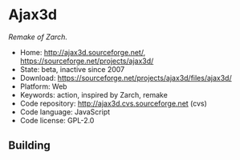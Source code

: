 # Ajax3d

_Remake of Zarch._

- Home: http://ajax3d.sourceforge.net/, https://sourceforge.net/projects/ajax3d/
- State: beta, inactive since 2007
- Download: https://sourceforge.net/projects/ajax3d/files/ajax3d/
- Platform: Web
- Keywords: action, inspired by Zarch, remake
- Code repository: http://ajax3d.cvs.sourceforge.net (cvs)
- Code language: JavaScript
- Code license: GPL-2.0

## Building
